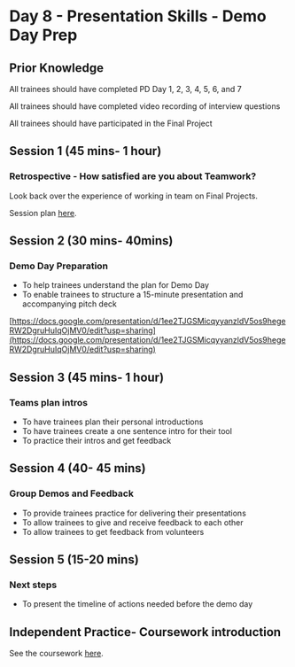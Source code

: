 # Day 8 - Presentation Skills - Demo Day Prep

## Prior Knowledge  

All trainees should have completed PD Day 1, 2, 3, 4, 5, 6, and 7

All trainees should have completed video recording of interview questions

All trainees should have participated in the Final Project

## Session 1 \(45 mins- 1 hour\)

### Retrospective - How satisfied are you about Teamwork? 

Look back over the experience of working in team on Final Projects. 

Session plan [here](https://personaldevelopment.codeyourfuture.io/sessions/final-projects-1-pd-day-7/retro-how-satisfied-are-we-about-teamwork). 

## Session 2 \(30 mins- 40mins\)

### Demo Day Preparation

* To help trainees understand the plan for Demo Day
* To enable trainees to structure a 15-minute presentation and accompanying pitch deck

[https://docs.google.com/presentation/d/1ee2TJGSMicqyyanzldV5os9hegeRW2DgruHuIqOjMV0/edit?usp=sharing](https://docs.google.com/presentation/d/1ee2TJGSMicqyyanzldV5os9hegeRW2DgruHuIqOjMV0/edit?usp=sharing)



## Session 3 \(45 mins- 1 hour\)

### Teams plan intros 

* To have trainees plan their personal introductions
* To have trainees create a one sentence intro for their tool
* To practice their intros and get feedback

## Session 4 \(40- 45 mins\)

### Group Demos and Feedback

* To provide trainees practice for delivering their presentations
* To allow trainees to give and receive feedback to each other 
* To allow trainees to get feedback from volunteers

## Session 5 \(15-20 mins\)

### Next steps

* To present the timeline of actions needed before the demo day

## Independent Practice- Coursework introduction ‌ <a id="independent-practice-coursework-introduction"></a>

See the coursework [here](https://personaldevelopment.codeyourfuture.io/sessions/js2-pd-day-4/coursework).



